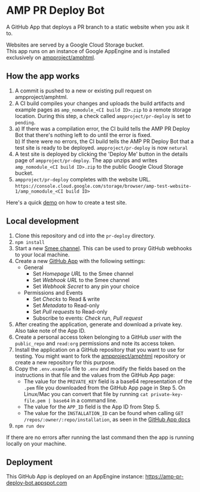 AMP PR Deploy Bot
===================

A GitHub App that deploys a PR branch to a static website when you ask it to. 

Websites are served by a Google Cloud Storage bucket. <br>
This app runs on an instance of Google AppEngine and is installed exclusively on [ampproject/amphtml](https://github.com/ampproject/amphtml).

How the app works
----------------
1. A commit is pushed to a new or existing pull request on ampproject/amphtml.
2. A CI build compiles your changes and uploads the build artifacts and example pages as `amp_nomodule_<CI build ID>.zip` to a remote storage location. During this step, a check called `ampproject/pr-deploy` is set to `pending`.
3. a) If there was a compilation error, the CI build tells the AMP PR Deploy Bot that there's nothing left to do until the error is fixed. <br>
   b) If there were no errors, the CI build tells the AMP PR Deploy Bot that a test site is ready to be deployed. `ampproject/pr-deploy` is now `netural`
4. A test site is deployed by clicking the 'Deploy Me' button in the details page of `ampproject/pr-deploy`. The app unzips and writes `amp_nomodule_<CI build ID>.zip` to the public Google Cloud Storage bucket.
5. `ampproject/pr-deploy` completes with the website URL. `https://console.cloud.google.com/storage/browser/amp-test-website-1/amp_nomodule_<CI build ID>`

Here's a quick [demo](https://github.com/ampproject/amphtml/pull/24274) on how to create a test site.

Local development
-----------------

1. Clone this repository and cd into the `pr-deploy` directory.
2. `npm install`
3. Start a new [Smee channel](https://smee.io/). This can be used to proxy
   GitHub webhooks to your local machine.
4. Create a new [GitHub App](https://github.com/settings/apps/new) with the following settings:
   * General
     * Set _Homepage URL_ to the Smee channel
     * Set _Webhook URL_ to the Smee channel
     * Set _Webhook Secret_ to any pin your choice
   * Permissions and Events
     * Set _Checks_ to Read & write
     * Set _Metadata_ to Read-only
     * Set _Pull requests_ to Read-only
     * Subscribe to events: _Check run_, _Pull request_   
5. After creating the application, generate and download a private key. Also
   take note of the App ID.
6. Create a personal access token belonging to a GitHub _user_ with the
   `public_repo` and `read:org` permissions and note its access token.
7. Install the application on a GitHub repository that you want to use for
   testing. You might want to fork the [ampproject/amphtml](https://github.com/ampproject/amphtml) repository or create a new repository for this purpose.
8. Copy the `.env.example` file to `.env` and modify the fields based on the
   instructions in that file and the values from the GitHub App page:
   * The value for the `PRIVATE_KEY` field is a base64 representation of the
     `.pem` file you downloaded from the GitHub App page in Step 5. On Linux/Mac you can
     convert that file by running `cat private-key-file.pem | base64` in a
     command line.
   * The value for the `APP_ID` field is the App ID from
     Step 5.
   * The value for the `INSTALLATION_ID` can be found when calling `GET /repos/:owner/:repo/installation`, as seen in the [GitHub App docs](https://github.com/octokit/app.js#authenticating-as-an-app)     
9. `npm run dev`

If there are no errors after running the last command then the app is running
locally on your machine.


Deployment
----------

This GitHub App is deployed on an AppEngine instance:
https://amp-pr-deploy-bot.appspot.com